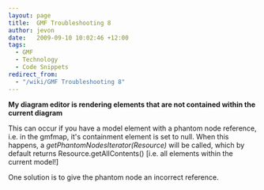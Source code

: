 ```yaml
---
layout: page
title:  GMF Troubleshooting 8
author: jevon
date:   2009-09-10 10:02:46 +12:00
tags:
  - GMF
  - Technology
  - Code Snippets
redirect_from:
  - "/wiki/GMF Troubleshooting 8"
---
```


**My diagram editor is rendering elements that are not contained within the current diagram**

This can occur if you have a model element with a phantom node reference, i.e. in the gmfmap, it's containment element is set to null. When this happens, a _getPhantomNodesIterator(Resource)_ will be called, which by default returns Resource.getAllContents() [i.e. all elements within the current model!]

One solution is to give the phantom node an incorrect reference.
